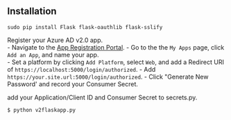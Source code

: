 ## Installation 

```
sudo pip install Flask flask-oauthlib flask-sslify
```

Register your Azure AD v2.0 app.  
    - Navigate to the [App Registration Portal](https://identity.microsoft.com). 
    - Go to the the `My Apps` page, click `Add an App`, and name your app.  
    - Set a platform by clicking `Add Platform`, select `Web`, and add a Redirect URI of ```https://localhost:5000/login/authorized```.
    - Add ```https://your.site.url:5000/login/authorized```. 
    - Click "Generate New Password' and record your Consumer Secret.  


add your Application/Client ID and Consumer Secret to secrets.py.


```
$ python v2flaskapp.py 
```

